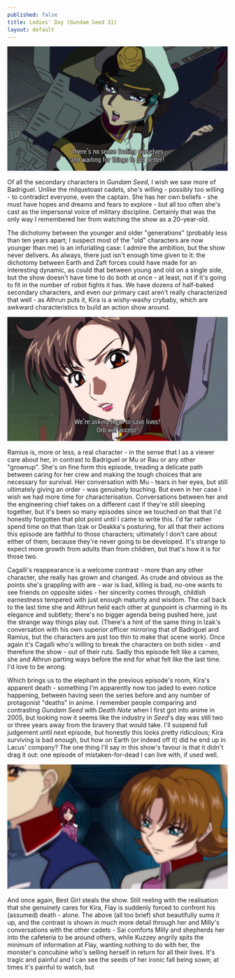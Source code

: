 ```yaml
---
published: false
title: Ladies' Day (Gundam Seed 31)
layout: default
---
```

![](/fooling.jpg)

Of all the secondary characters in *Gundam Seed*, I wish we saw more of Badriguel. Unlike the milquetoast cadets, she's willing - possibly too willing - to contradict everyone, even the captain. She has her own beliefs - she must have hopes and dreams and fears to explore - but all too often she's cast as the impersonal voice of military discipline. Certainly that was the only way I remembered her from watching the show as a 20-year-old.

The dichotomy between the younger and older "generations" (probably less than ten years apart; I suspect most of the "old" characters are now younger than me) is an infuriating case: I admire the ambition, but the show never delivers. As always, there just isn't enough time given to it: the dichotomy between Earth and Zaft forces could have made for an interesting dynamic, as could that between young and old on a single side, but the show doesn't have time to do both at once - at least, not if it's going to fit in the number of robot fights it has. We have dozens of half-baked secondary characters, and even our primary cast aren't really characterized that well - as Athrun puts it, Kira is a wishy-washy crybaby, which are awkward characteristics to build an action show around.

![](/lives.jpg)

Ramius is, more or less, a real character - in the sense that I as a viewer care about her, in contrast to Badriguel or Mu or Rau or any other "grownup". She's on fine form this episode, treading a delicate path between caring for her crew and making the tough choices that are necessary for survival. Her conversation with Mu - tears in her eyes, but still ultimately giving an order - was genuinely touching. But even in her case I wish we had more time for characterisation. Conversations between her and the engineering chief takes on a different cast if they're still sleeping together, but it's been so many episodes since we touched on that that I'd honestly forgotten that plot point until I came to write this. I'd far rather spend time on that than Izak or Deakka's posturing, for all that their actions this episode are faithful to those characters; ultimately I don't care about either of them, because they're never going to be developed. It's strange to expect more growth from adults than from children, but that's how it is for those two.

Cagalli's reappearance is a welcome contrast - more than any other character, she really has grown and changed. As crude and obvious as the points she's grappling with are - war is bad, killing is bad, no-one wants to see friends on opposite sides - her sincerity comes through, childish earnestness tempered with just enough maturity and wisdom. The call back to the last time she and Athrun held each other at gunpoint is charming in its elegance and subtlety; there's no bigger agenda being pushed here, just the strange way things play out. (There's a hint of the same thing in Izak's conversation with his own superior officer mirroring that of Badriguel and Ramius, but the characters are just too thin to make that scene work). Once again it's Cagalli who's willing to break the characters on both sides - and therefore the show - out of their ruts. Sadly this episode felt like a cameo, she and Athrun parting ways before the end for what felt like the last time. I'd love to be wrong.

Which brings us to the elephant in the previous episode's room, Kira's apparent death - something I'm apparently now too jaded to even notice happening, between having seen the series before and any number of protagonist "deaths" in anime. I remember people comparing and contrasting *Gundam Seed* with *Death Note* when I first got into anime in 2005, but looking now it seems like the industry in *Seed*'s day was still two or three years away from the bravery that would take. I'll suspend full judgement until next episode, but honestly this looks pretty ridiculous; Kira surviving is bad enough, but how on Earth (or indeed off it) did he end up in Lacus' company? The one thing I'll say in this show's favour is that it didn't drag it out: one episode of mistaken-for-dead I can live with, if used well.

![](/isolated.jpg)

And once again, Best Girl steals the show. Still reeling with the realisation that she genuinely cares for Kira, Flay is suddenly forced to confront his (assumed) death - alone. The above (all too brief) shot beautifully sums it up, and the contrast is shown in much more detail through her and Milly's conversations with the other cadets - Sai comforts Milly and shepherds her into the cafeteria to be around others, while Kuzzey angrily spits the minimum of information at Flay, wanting nothing to do with her, the monster's concubine who's selling herself in return for all their lives. It's tragic and painful and I can see the seeds of her ironic fall being sown; at times it's painful to watch, but 